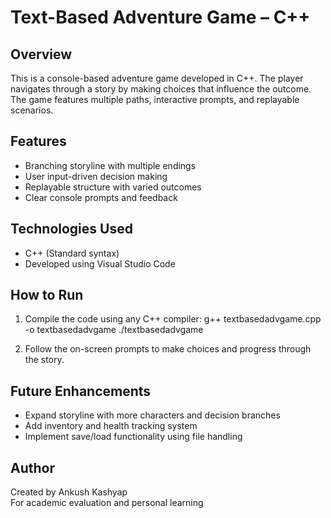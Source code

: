 # Text-Based Adventure Game – C++

## Overview
This is a console-based adventure game developed in C++. The player navigates through a story by making choices that influence the outcome. The game features multiple paths, interactive prompts, and replayable scenarios.

## Features
- Branching storyline with multiple endings
- User input-driven decision making
- Replayable structure with varied outcomes
- Clear console prompts and feedback

## Technologies Used
- C++ (Standard syntax)
- Developed using Visual Studio Code

## How to Run
1. Compile the code using any C++ compiler:
g++ textbasedadvgame.cpp -o textbasedadvgame ./textbasedadvgame


2. Follow the on-screen prompts to make choices and progress through the story.

## Future Enhancements
- Expand storyline with more characters and decision branches
- Add inventory and health tracking system
- Implement save/load functionality using file handling

## Author
Created by Ankush Kashyap  
For academic evaluation and personal learning

